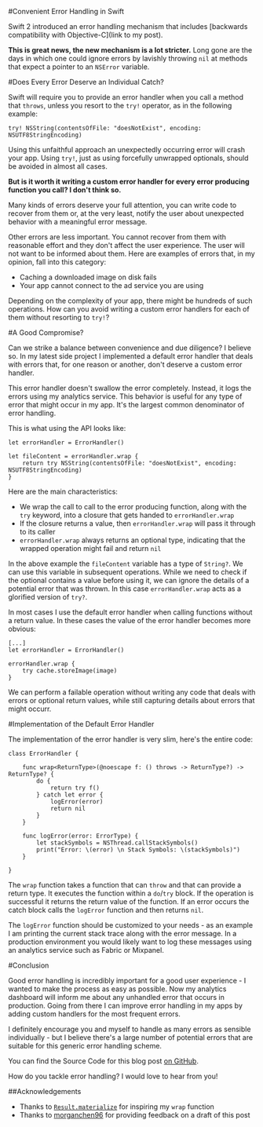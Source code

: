 #Convenient Error Handling in Swift


Swift 2 introduced an error handling mechanism that includes [backwards compatibility with Objective-C](link to my post).

**This is great news, the new mechanism is a lot stricter.** Long gone are the days in which one could ignore errors by lavishly throwing `nil` at methods that expect a pointer to an `NSError` variable.

#Does Every Error Deserve an Individual Catch?

Swift will require you to provide an error handler when you call a method that `throws`, unless you resort to the `try!` operator, as in the following example:

```
try! NSString(contentsOfFile: "doesNotExist", encoding: NSUTF8StringEncoding)
```
Using this unfaithful approach an unexpectedly occurring error will crash your app. Using `try!`, just as using forcefully unwrapped optionals, should be avoided in almost all cases.

**But is it worth it writing a custom error handler for every error producing function you call? I don't think so.**

Many kinds of errors deserve your full attention, you can write code to recover from them or, at the very least, notify the user about unexpected behavior with a meaningful error message. 

Other errors are less important. You cannot recover from them with reasonable effort and they don't affect the user experience. The user will not want to be informed about them. Here are examples of errors that, in my opinion, fall into this category:

- Caching a downloaded image on disk fails
- Your app cannot connect to the ad service you are using

Depending on the complexity of your app, there might be hundreds of such operations. How can you avoid writing a custom error handlers for each of them without resorting to `try!`?

#A Good Compromise?

Can we strike a balance between convenience and due diligence? I believe so. In my latest side project I implemented a default error handler that deals with errors that, for one reason or another, don't deserve a custom error handler. 

This error handler doesn't swallow the error completely. Instead, it logs the errors using my analytics service. This behavior is useful for any type of error that might occur in my app. It's the largest common denominator of error handling.

This is what using the API looks like:

```
let errorHandler = ErrorHandler()

let fileContent = errorHandler.wrap {
    return try NSString(contentsOfFile: "doesNotExist", encoding: NSUTF8StringEncoding)
}
```

Here are the main characteristics:

- We wrap the call to call to the error producing function, along with the `try` keyword, into a closure that gets handed to `errorHandler.wrap`
- If the closure returns a value, then `errorHandler.wrap` will pass it through to its caller
- `errorHandler.wrap` always returns an optional type, indicating that the wrapped operation might fail and return `nil`

In the above example the `fileContent` variable has a type of `String?`.  We can use this variable in subsequent operations. While we need to check if the optional contains a value before using it, we can ignore the details of a potential error that was thrown. In this case `errorHandler.wrap` acts as a glorified version of `try?`.

In most cases I use the default error handler when calling functions without a return value. In these cases the value of the error handler becomes more obvious:

```
[...]
let errorHandler = ErrorHandler()

errorHandler.wrap {
	try cache.storeImage(image)
}
```
We can perform a failable operation without writing any code that deals with errors or optional return values, while still capturing details about errors that might occurr.

#Implementation of the Default Error Handler

The implementation of the error handler is very slim, here's the entire code:

```
class ErrorHandler {
    
    func wrap<ReturnType>(@noescape f: () throws -> ReturnType?) -> ReturnType? {
        do {
            return try f()
        } catch let error {
            logError(error)
            return nil
        }
    }
    
    func logError(error: ErrorType) {
        let stackSymbols = NSThread.callStackSymbols()
        print("Error: \(error) \n Stack Symbols: \(stackSymbols)")
    }
    
}
```

The `wrap` function takes a function that can `throw` and that can provide a return type. It executes the function within a `do`/`try` block. If the operation is successful it returns the return value of the function. If an error occurs the catch block calls the `logError` function and then returns `nil`.

The `logError` function should be customized to your needs - as an example I am printing the current stack trace along with the error message. In a production environment you would likely want to log these messages using an analytics service such as Fabric or Mixpanel.

#Conclusion

Good error handling is incredibly important for a good user experience - I wanted to make the process as easy as possible. Now my analytics dashboard will inform me about any unhandled error that occurs in production. Going from there I can improve error handling in my apps by adding custom handlers for the most frequent errors.

I definitely encourage you and myself to handle as many errors as sensible individually - but I believe there's a large number of potential errors that are suitable for this generic error handling scheme.

You can find the Source Code for this blog post [on GitHub](https://github.com/Ben-G/DefaultErrorHandlerSwift). 

How do you tackle error handling? I would love to hear from you!

##Acknowledgements

- Thanks to [`Result.materialize`](https://github.com/antitypical/Result/blob/master/Result/Result.swift#L153-L159) for inspiring my `wrap` function
- Thanks to [morganchen96](https://twitter.com/morganchen96) for providing feedback on a draft of this post